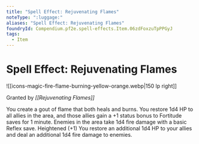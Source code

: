 ```yaml
---
title: "Spell Effect: Rejuvenating Flames"
noteType: ":luggage:"
aliases: "Spell Effect: Rejuvenating Flames"
foundryId: Compendium.pf2e.spell-effects.Item.06zdFoxzuTpPPGyJ
tags:
  - Item
---
```


# Spell Effect: Rejuvenating Flames
![[icons-magic-fire-flame-burning-yellow-orange.webp|150 lp right]]

Granted by _[[Rejuvenating Flames]]_

You create a gout of flame that both heals and burns. You restore 1d4 HP to all allies in the area, and those allies gain a +1 status bonus to Fortitude saves for 1 minute. Enemies in the area take 1d4 fire damage with a basic Reflex save. Heightened (+1) You restore an additional 1d4 HP to your allies and deal an additional 1d4 fire damage to enemies.
